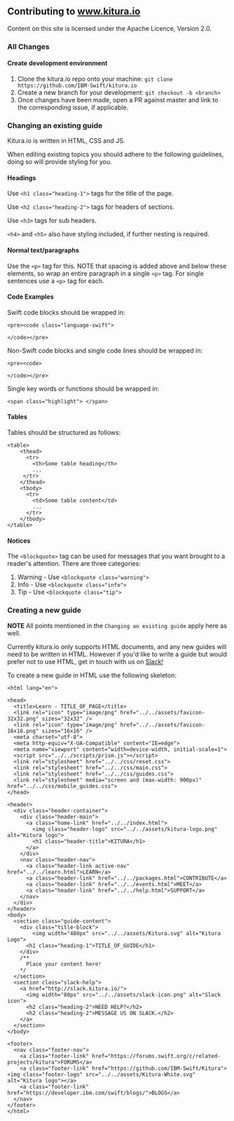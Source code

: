 ## Contributing to www.kitura.io

Content on this site is licensed under the Apache Licence, Version 2.0.

### All Changes

#### Create development environment
1. Clone the kitura.io repo onto your machine:
	`git clone https://github.com/IBM-Swift/kitura.io`
2. Create a new branch for your development:
	`git checkout -b <branch>`
3. Once changes have been made, open a PR against master and link to the corresponding issue, if applicable.

### Changing an existing guide

Kitura.io is written in HTML, CSS and JS.

When editing existing topics you should adhere to the following guidelines, doing so will provide styling for you.

#### Headings
Use `<h1 class="heading-1">` tags for the title of the page.

Use `<h2 class="heading-2">` tags for headers of sections.

Use `<h3>` tags for sub headers.

`<h4>` and `<h5>` also have styling included, if further nesting is required.

#### Normal text/paragraphs
Use the `<p>` tag for this.
NOTE that spacing is added above and below these elements, so wrap an entire paragraph in a single `<p>` tag.
For single sentences use a `<p>` tag for each.

#### Code Examples
Swift code blocks should be wrapped in:
```
<pre><code class="language-swift">

</code></pre>
```
Non-Swift code blocks and single code lines should be wrapped in:
```
<pre><code>

</code></pre>
```
Single key words or functions should be wrapped in:
```
<span class="highlight"> </span>
```

#### Tables
Tables should be structured as follows:
```
<table>
    <thead>
      <tr>
        <th>Some table heading</th>
        ...
     </tr>
    </thead>
    <tbody>
      <tr>
        <td>Some table content</td>
        ...
      </tr>
    </tbody>
</table>
```

#### Notices
The `<blockquote>` tag can be used for messages that you want brought to a reader's attention.
There are three categories:
1. Warning - Use `<blockquote class="warning">`
2. Info - Use `<blockquote class="info">`
3. Tip - Use `<blockquote class="tip">`

### Creating a new guide

**NOTE** All points mentioned in the `Changing an existing guide` apply here as well.

Currently kitura.io only supports HTML documents, and any new guides will need to be written in HTML.
However if you'd like to write a guide but would prefer not to use HTML, get in touch with us on [Slack!](http://slack.kitura.io/)

To create a new guide in HTML use the following skeleton:
```
<html lang="en">

<head>
  <title>Learn - TITLE_OF_PAGE</title>
  <link rel="icon" type="image/png" href="../../assets/favicon-32x32.png" sizes="32x32" />
  <link rel="icon" type="image/png" href="../../assets/favicon-16x16.png" sizes="16x16" />
  <meta charset="utf-8">
  <meta http-equiv="X-UA-Compatible" content="IE=edge">
  <meta name="viewport" content="width=device-width, initial-scale=1">
  <script src="../../scripts/prism.js"></script>
  <link rel="stylesheet" href="../../css/reset.css">
  <link rel="stylesheet" href="../../css/main.css">
  <link rel="stylesheet" href="../../css/guides.css">
  <link rel="stylesheet" media="screen and (max-width: 900px)" href="../../css/mobile_guides.css">
</head>

<header>
  <div class="header-container">
    <div class="header-main">
      <a class="home-link" href="../../index.html">
        <img class="header-logo" src="../../assets/kitura-logo.png" alt="Kitura logo">
        <h1 class="header-title">KITURA</h1>
      </a>
    </div>
    <nav class="header-nav">
      <a class="header-link active-nav" href="../../learn.html">LEARN</a>
      <a class="header-link" href="../../packages.html">CONTRIBUTE</a>
      <a class="header-link" href="../../events.html">MEET</a>
      <a class="header-link" href="../../help.html">SUPPORT</a>
    </nav>
  </div>
</header>
<body>
  <section class="guide-content">
    <div class="title-block">
        <img width="480px" src="../../assets/Kitura.svg" alt="Kitura Logo">
      <h1 class="heading-1">TITLE_OF_GUIDE</h1>
    </div>
    /**
      Place your content here!
    */
  </section>
  <section class="slack-help">
    <a href="http://slack.kitura.io/">
      <img width="80px" src="../../assets/slack-icon.png" alt="Slack icon">
      <h2 class="heading-2">NEED HELP?</h2>
      <h2 class="heading-2">MESSAGE US ON SLACK.</h2>
    </a>
  </section>
</body>

<footer>
  <nav class="footer-nav">
    <a class="footer-link" href="https://forums.swift.org/c/related-projects/kitura">FORUMS</a>
    <a class="footer-link" href="https://github.com/IBM-Swift/Kitura"><img class="footer-logo" src="../../assets/Kitura-White.svg" alt="Kitura logo"></a>
    <a class="footer-link" href="https://developer.ibm.com/swift/blogs/">BLOGS</a>
  </nav>
</footer>
</html>
```
